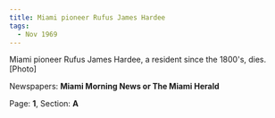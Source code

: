 ```yaml
---  
title: Miami pioneer Rufus James Hardee  
tags:  
  - Nov 1969  
---  
```

  
Miami pioneer Rufus James Hardee, a resident since the 1800's, dies. [Photo]  
  
Newspapers: **Miami Morning News or The Miami Herald**  
  
Page: **1**, Section: **A** 
